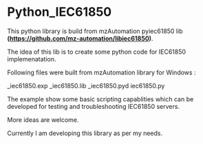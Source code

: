 # Python_IEC61850

This python library is build from mzAutomation pyiec61850 lib **(https://github.com/mz-automation/libiec61850)**.

The idea of this lib is to create some python code for IEC61850 implemenatation.


Following files were built from mzAutomation library for Windows :

_iec61850.exp
_iec61850.lib
_iec61850.pyd
iec61850.py

The example show some basic scripting capablities which can be developed for testing and troubleshooting IEC61850 servers.

More ideas are welcome.

Currently I am developing this library as per my needs.
